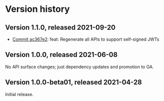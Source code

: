 # Version history

## Version 1.1.0, released 2021-09-20

- [Commit ac367e2](https://github.com/googleapis/google-cloud-dotnet/commit/ac367e2): feat: Regenerate all APIs to support self-signed JWTs

## Version 1.0.0, released 2021-06-08

No API surface changes; just dependency updates and promotion to GA.

## Version 1.0.0-beta01, released 2021-04-28

Initial release.
